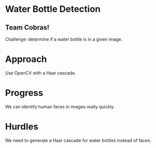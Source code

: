 # Water Bottle Detection
## Team Cobras!

Challenge: determine if a water bottle is in a given image.

# Approach
Use OpenCV with a Haar cascade.

# Progress
We can identify human faces in images really quickly.

# Hurdles
We need to generate a Haar cascade for water bottles instead of faces.
